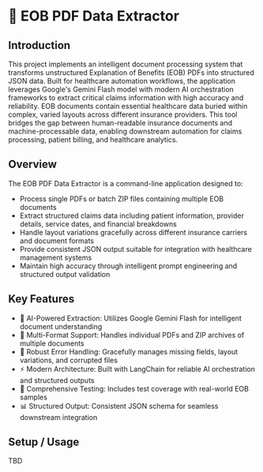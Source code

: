 # 🏥 EOB PDF Data Extractor

## Introduction

This project implements an intelligent document processing system that transforms unstructured Explanation of Benefits (EOB) PDFs into structured JSON data. Built for healthcare automation workflows, the application leverages Google's Gemini Flash model with modern AI orchestration frameworks to extract critical claims information with high accuracy and reliability.
EOB documents contain essential healthcare data buried within complex, varied layouts across different insurance providers. This tool bridges the gap between human-readable insurance documents and machine-processable data, enabling downstream automation for claims processing, patient billing, and healthcare analytics.

## Overview

The EOB PDF Data Extractor is a command-line application designed to:

- Process single PDFs or batch ZIP files containing multiple EOB documents
- Extract structured claims data including patient information, provider details, service dates, and financial breakdowns
- Handle layout variations gracefully across different insurance carriers and document formats
- Provide consistent JSON output suitable for integration with healthcare management systems
- Maintain high accuracy through intelligent prompt engineering and structured output validation

## Key Features

- 🤖 AI-Powered Extraction: Utilizes Google Gemini Flash for intelligent document understanding
- 📄 Multi-Format Support: Handles individual PDFs and ZIP archives of multiple documents
- 🔧 Robust Error Handling: Gracefully manages missing fields, layout variations, and corrupted files
- ⚡ Modern Architecture: Built with LangChain for reliable AI orchestration and structured outputs
- 🧪 Comprehensive Testing: Includes test coverage with real-world EOB samples
- 📊 Structured Output: Consistent JSON schema for seamless downstream integration

## Setup / Usage

TBD
